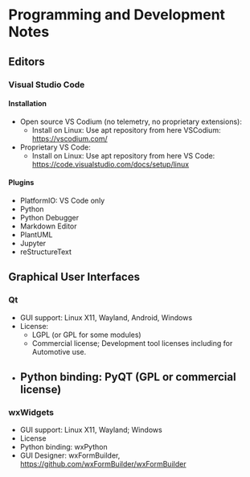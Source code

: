 Programming and Development Notes
=================================

Editors
-------

### Visual Studio Code

#### Installation
- Open source VS Codium (no telemetry, no proprietary extensions):
  - Install on Linux: Use apt repository from here VSCodium: https://vscodium.com/
- Proprietary VS Code:
  - Install on Linux: Use apt repository from here VS Code: https://code.visualstudio.com/docs/setup/linux

#### Plugins
- PlatformIO: VS Code only
- Python
- Python Debugger
- Markdown Editor
- PlantUML
- Jupyter
- reStructureText


Graphical User Interfaces
-------------------------

### Qt

- GUI support: Linux X11, Wayland, Android, Windows
- License:
    - LGPL (or GPL for some modules)
    - Commercial license; Development tool licenses including for Automotive use.
- Python binding: PyQT (GPL or commercial license)
    - 


### wxWidgets

- GUI support: Linux X11, Wayland; Windows
- License
- Python binding: wxPython
- GUI Designer: wxFormBuilder,
  https://github.com/wxFormBuilder/wxFormBuilder

